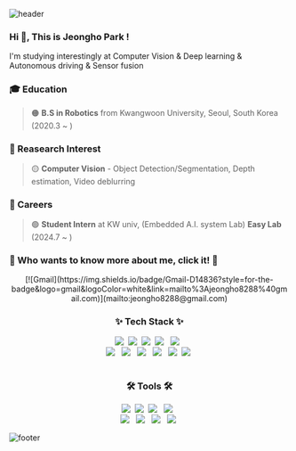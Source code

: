 ![header](https://capsule-render.vercel.app/api?type=waving&&color=gradient&height=80&section=header&fontSize=90)  
### Hi 👋, This is Jeongho Park !  
I'm studying  interestingly at Computer Vision & Deep learning & Autonomous driving & Sensor fusion 
  
### 🎓 Education  
> 🟠 **B.S in Robotics** from Kwangwoon University, Seoul, South Korea (2020.3 ~ )  

### 📒 Reasearch Interest  
> 🟡 **Computer Vision** - Object Detection/Segmentation, Depth estimation, Video deblurring

### 🤖 Careers
> 🟢 **Student Intern** at KW univ, (Embedded A.I. system Lab) **Easy Lab** (2024.7 ~ )  

### 👻 Who wants to know more about me, click it! 👻

<div align=center>
  [![Gmail](https://img.shields.io/badge/Gmail-D14836?style=for-the-badge&logo=gmail&logoColor=white&link=mailto%3Ajeongho8288%40gmail.com)](mailto:jeongho8288@gmail.com)
</div>


<!--내용 부분-->
<h3 align="center">✨ Tech Stack ✨</h3>
<div align="center">
  <img src="https://img.shields.io/badge/python-3670A0?style=for-the-badge&logo=python&logoColor=ffdd54" />&nbsp
  <img src="https://img.shields.io/badge/c++-1E90FF?style=for-the-badge&logo=c%2B%2B&logoColor=white" />&nbsp
  <img src="https://img.shields.io/badge/C-00BFFF?style=for-the-badge&logo=C&logoColor=white" />&nbsp 
  <img src="https://img.shields.io/badge/matlab-F05032?style=for-the-badge&logo=mathwork&logoColor=white" /> &nbsp  
  <img src="https://img.shields.io/badge/AVR-000000?style=for-the-badge&logo=Atmel&logoColor=white"/> &nbsp
  <br>
  <img src="https://img.shields.io/badge/VHDL-B0C4DE?style=for-the-badge&logo=vhdl&logoColor=white"/> &nbsp
  <img src="https://img.shields.io/badge/PowerPoint-cc0000?style=for-the-badge&logo=powerpoint&logoColor=white"/> &nbsp
  <img src="https://img.shields.io/badge/Linux-FFFF00?style=for-the-badge&logo=linux&logoColor=black"/> &nbsp
  <img src="https://img.shields.io/badge/ROS2-22314E?style=for-the-badge&logo=ros&logoColor=white"/> &nbsp
  <img src="https://img.shields.io/badge/pytorch-FF7F50.svg?style=for-the-badge&logo=pytorch&logoColor=white" />&nbsp
  <img src="https://img.shields.io/badge/tensorflow-FF8C00.svg?style=for-the-badge&logo=tensorflow&logoColor=white" />&nbsp
</div>

<br>

<h3 align="center">🛠 Tools 🛠</h3>
<div align="center">
  <img src="https://img.shields.io/badge/git-F05033.svg?style=for-the-badge&logo=git&logoColor=white" />&nbsp
  <img src="https://img.shields.io/badge/github-181717.svg?style=for-the-badge&logo=github&logoColor=white" />&nbsp
  <img src="https://img.shields.io/badge/Visual Studio-56347c?style=for-the-badge&logo=visualstudio&logoColor=white"> &nbsp
  <img src="https://img.shields.io/badge/Visual Studio Code-1E90FF?style=for-the-badge&logo=visualstudiocode&logoColor=white"> &nbsp
  <br>
  <img src="https://img.shields.io/badge/Jupyter Notebook-F37626?style=for-the-badge&logo=jupyter&logoColor=white"> &nbsp
  <img src="https://img.shields.io/badge/Ubuntu-E95420?style=for-the-badge&logo=Ubuntu&logoColor=white" /> &nbsp
  <img src="https://img.shields.io/badge/Atmel Studio-DC143C?style=for-the-badge&logo=atmelstudio&logoColor=white"> &nbsp
  <img src="https://img.shields.io/badge/Notion-000000.svg?style=for-the-badge&logo=notion&logoColor=white" />&nbsp
</div>

![footer](https://capsule-render.vercel.app/api?type=waving&&color=gradient&height=80&section=footer&fontSize=90)

<!--<div align=center>
  
[![Anurag's GitHub stats](https://github-readme-stats-git-masterrstaa-rickstaa.vercel.app/api?username=jeongho8288&count_private=true
)](https://github.com/anuraghazra/github-readme-stats)
  
</div>
- 🌱 I’m currently learning ...
- 👯 I’m looking to collaborate on ...
- 🤔 I’m looking for help with studying major research
- 💬 Ask me about ...
- 😄 Pronouns: ...
- ⚡ Fun fact: ...
-->

